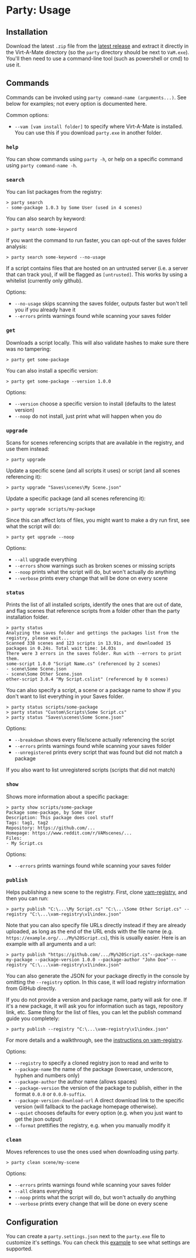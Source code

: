 # Party: Usage

## Installation

Download the latest `.zip` file from the [latest release](https://github.com/vam-community/vam-party/releases) and extract it directly in the Virt-A-Mate directory (so the `party` directory should be next to `VaM.exe`). You'll then need to use a command-line tool (such as powershell or cmd) to use it.

## Commands

Commands can be invoked using `party command-name (arguments...)`. See below for examples; not every option is documented here.

Common options:

- `--vam [vam install folder]` to specify where Virt-A-Mate is installed. You can use this if you download `party.exe` in another folder.

### `help`

You can show commands using `party -h`, or help on a specific command using `party command-name -h`.

### `search`

You can list packages from the registry:

    > party search
    - some-package 1.0.3 by Some User (used in 4 scenes)

You can also search by keyword:

    > party search some-keyword

If you want the command to run faster, you can opt-out of the saves folder analysis:

    > party search some-keyword --no-usage

If a script contains files that are hosted on an untrusted server (i.e. a server that can track you), if will be flagged as `[untrusted]`. This works by using a whitelist (currently only github).

Options:

- `--no-usage` skips scanning the saves folder, outputs faster but won't tell you if you already have it
- `--errors` prints warnings found while scanning your saves folder

### `get`

Downloads a script locally. This will also validate hashes to make sure there was no tampering:

    > party get some-package

You can also install a specific version:

    > party get some-package --version 1.0.0

Options:

- `--version` choose a specific version to install (defaults to the latest version)
- `--noop` do not install, just print what will happen when you do

### `upgrade`

Scans for scenes referencing scripts that are available in the registry, and use them instead:

    > party upgrade

Update a specific scene (and all scripts it uses) or script (and all scenes referencing it):

    > party upgrade "Saves\scenes\My Scene.json"

Update a specific package (and all scenes referencing it):

    > party upgrade scripts/my-package

Since this can affect lots of files, you might want to make a dry run first, see what the script will do:

    > party get upgrade --noop

Options:

- `--all` upgrade everything
- `--errors` show warnings such as broken scenes or missing scripts
- `--noop` prints what the script will do, but won't actually do anything
- `--verbose` prints every change that will be done on every scene

### `status`

Prints the list of all installed scripts, identify the ones that are out of date, and flag scenes that reference scripts from a folder other than the party installation folder.

    > party status
    Analyzing the saves folder and gettings the packages list from the registry, please wait...
    Scanned 338 scenes and 123 scripts in 13.91s, and downloaded 15 packages in 0.24s. Total wait time: 14.03s
    There were 3 errors in the saves folder. Run with --errors to print them.
    some-script 1.0.0 "Script Name.cs" (referenced by 2 scenes)
    - scene\Some Scene.json
    - scene\Some Other Scene.json
    other-script 3.0.4 "My Script.cslist" (referenced by 0 scenes)

You can also specify a script, a scene or a package name to show if you don't want to list everything in your Saves folder.

    > party status scripts/some-package
    > party status "Custom\Scripts\Some Script.cs"
    > party status "Saves\scenes\Some Scene.json"

Options:

- `--breakdown` shows every file/scene actually referencing the script
- `--errors` prints warnings found while scanning your saves folder
- `--unregistered` prints every script that was found but did not match a package

If you also want to list unregistered scripts (scripts that did not match)

### `show`

Shows more information about a specific package:

    > party show scripts/some-package
    Package some-package, by Some User
    Description: This package does cool stuff
    Tags: tag1, tag2
    Repository: https://github.com/...
    Homepage: https://www.reddit.com/r/VAMscenes/...
    Files:
    - My Script.cs

Options:

- `--errors` prints warnings found while scanning your saves folder

### `publish`

Helps publishing a new scene to the registry. First, clone [vam-registry](https://github.com/vam-community/vam-registry), and then you can run:

    > party publish "C:\...\My Script.cs" "C:\...\Some Other Script.cs" --registry "C:\...\vam-registry\v1\index.json"

Note that you can also specify file URLs directly instead if they are already uploaded, as long as the end of the URL ends with the file name (e.g. `https://example.org/.../My%20Script.cs`), this is usually easier. Here is an example with all arguments and a url:

    > party publish "https://github.com/.../My%20Script.cs"--package-name my-package --package-version 1.0.0 --package-author "John Doe" --registry "C:\...\vam-registry\v1\index.json"

You can also generate the JSON for your package directly in the console by omitting the `--registry` option. In this case, it will load registry information from GitHub directly.

If you do not provide a version and package name, party will ask for one. If it's a new package, it will ask you for information such as tags, repository link, etc. Same thing for the list of files, you can let the publish command guide you completely:

    > party publish --registry "C:\...\vam-registry\v1\index.json"

For more details and a walkthrough, see the [instructions on vam-registry](https://github.com/vam-community/vam-registry/blob/master/PUBLISHING.md).

Options:

- `--registry` to specify a cloned registry json to read and write to
- `--package-name` the name of the package (lowercase, underscore, hyphen and numbers only)
- `--package-author` the author name (allows spaces)
- `--package-version` the version of the package to publish, either in the format `0.0.0` or `0.0.0-suffix`.
- `--package-version-download-url` A direct download link to the specific version (will fallback to the package homepage otherwise).
- `--quiet` chooses defaults for every option (e.g. when you just want to get the json output)
- `--format` prettifies the registry, e.g. when you manually modify it

### `clean`

Moves references to use the ones used when downloading using party.

    > party clean scene/my-scene

Options:

- `--errors` prints warnings found while scanning your saves folder
- `--all` cleans everything
- `--noop` prints what the script will do, but won't actually do anything
- `--verbose` prints every change that will be done on every scene

## Configuration

You can create a `party.settings.json` next to the `party.exe` file to customize it's settings. You can check this [example](https://github.com/vam-community/vam-party/blob/master/Party.CLI/party.settings.json) to see what settings are supported.
